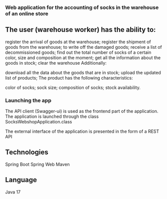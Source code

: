 ### Web application for the accounting of socks in the warehouse of an online store
## The user (warehouse worker) has the ability to:

register the arrival of goods at the warehouse;
register the shipment of goods from the warehouse;
to write off the damaged goods;
receive a list of decommissioned goods;
find out the total number of socks of a certain color, size and composition at the moment;
get all the information about the goods in stock;
clear the warehouse
Additionally:

download all the data about the goods that are in stock;
upload the updated list of products;
The product has the following characteristics:

color of socks;
sock size;
composition of socks;
stock availability.
### Launching the app
The API client (Swagger-ui) is used as the frontend part of the application. The application is launched through the class SocksWebshopApplication.class

The external interface of the application is presented in the form of a REST API

## Technologies
Spring Boot
Spring Web
Maven
## Language
Java 17

